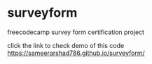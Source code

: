 # surveyform
freecodecamp survey form certification project

click the link to check demo of this code
https://sameerarshad786.github.io/surveyform/
